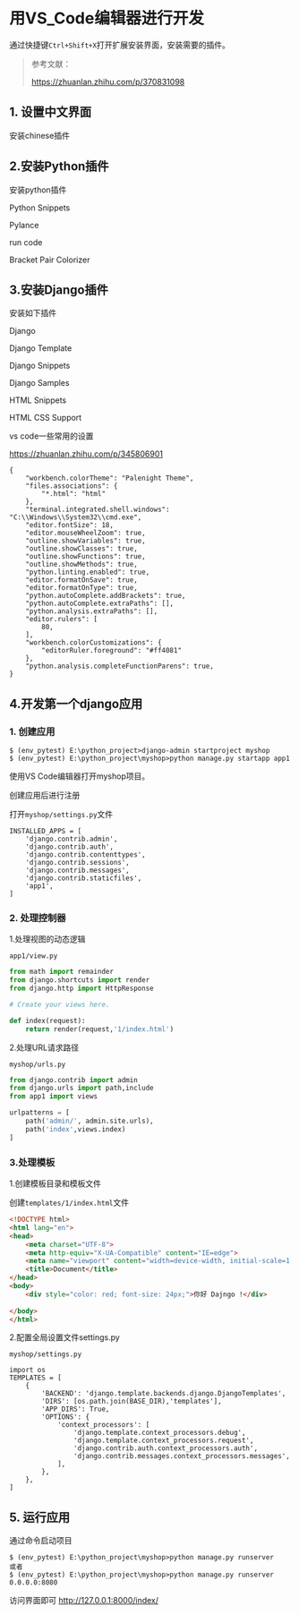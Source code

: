 # 用VS_Code编辑器进行开发

通过快捷键`Ctrl+Shift+X`打开扩展安装界面，安装需要的插件。

> 参考文献：
>
> https://zhuanlan.zhihu.com/p/370831098



## 1. 设置中文界面

安装chinese插件



## 2.安装Python插件

安装python插件

Python Snippets

Pylance

run code

Bracket Pair Colorizer



## 3.安装Django插件

安装如下插件

Django

Django Template

Django Snippets

Django Samples

HTML Snippets

HTML CSS Support



vs code一些常用的设置

https://zhuanlan.zhihu.com/p/345806901



```
{
    "workbench.colorTheme": "Palenight Theme",
    "files.associations": {
        "*.html": "html"
    },
    "terminal.integrated.shell.windows": "C:\\Windows\\System32\\cmd.exe",
    "editor.fontSize": 18,
    "editor.mouseWheelZoom": true,
    "outline.showVariables": true,
    "outline.showClasses": true,
    "outline.showFunctions": true,
    "outline.showMethods": true,
    "python.linting.enabled": true,
    "editor.formatOnSave": true,
    "editor.formatOnType": true,
    "python.autoComplete.addBrackets": true,
    "python.autoComplete.extraPaths": [],
    "python.analysis.extraPaths": [],
    "editor.rulers": [
        80,
    ],
    "workbench.colorCustomizations": {
        "editorRuler.foreground": "#ff4081"
    },
    "python.analysis.completeFunctionParens": true,
}
```





## 4.开发第一个django应用

### 1. 创建应用

```shell
$ (env_pytest) E:\python_project>django-admin startproject myshop
$ (env_pytest) E:\python_project\myshop>python manage.py startapp app1
```



使用VS Code编辑器打开myshop项目。

创建应用后进行注册

打开`myshop/settings.py`文件

```
INSTALLED_APPS = [
    'django.contrib.admin',
    'django.contrib.auth',
    'django.contrib.contenttypes',
    'django.contrib.sessions',
    'django.contrib.messages',
    'django.contrib.staticfiles',
    'app1',
]
```



### 2. 处理控制器



1.处理视图的动态逻辑

`app1/view.py`

```python
from math import remainder
from django.shortcuts import render
from django.http import HttpResponse

# Create your views here.

def index(request):
    return render(request,'1/index.html')
```



2.处理URL请求路径

`myshop/urls.py`

```python
from django.contrib import admin
from django.urls import path,include
from app1 import views

urlpatterns = [
    path('admin/', admin.site.urls),
    path('index',views.index)
]

```



### 3.处理模板

1.创建模板目录和模板文件

创建`templates/1/index.html`文件

```html
<!DOCTYPE html>
<html lang="en">
<head>
    <meta charset="UTF-8">
    <meta http-equiv="X-UA-Compatible" content="IE=edge">
    <meta name="viewport" content="width=device-width, initial-scale=1.0">
    <title>Document</title>
</head>
<body>
    <div style="color: red; font-size: 24px;">你好 Dajngo !</div>
    
</body>
</html>
```

2.配置全局设置文件settings.py

`myshop/settings.py`

```
import os
TEMPLATES = [
    {
        'BACKEND': 'django.template.backends.django.DjangoTemplates',
        'DIRS': [os.path.join(BASE_DIR),'templates'],
        'APP_DIRS': True,
        'OPTIONS': {
            'context_processors': [
                'django.template.context_processors.debug',
                'django.template.context_processors.request',
                'django.contrib.auth.context_processors.auth',
                'django.contrib.messages.context_processors.messages',
            ],
        },
    },
]
```



## 5. 运行应用

通过命令启动项目

```shell
$ (env_pytest) E:\python_project\myshop>python manage.py runserver
或者
$ (env_pytest) E:\python_project\myshop>python manage.py runserver 0.0.0.0:8080
```

访问界面即可 http://127.0.0.1:8000/index/





